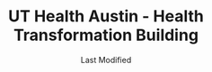 ---
layout: location-page
date: Last Modified
description: "Local COVID-19 testing is available at UT Health Austin - Health Transformation Building in Austin, Texas, USA."
permalink: "locations/texas/austin/ut-health-austin-health-transformation-building/"
tags:
  - locations
  - texas
title: UT Health Austin - Health Transformation Building
uniqueName: ut-health-austin-health-transformation-building
state: Texas
stateAbbr: TX
hood: "Austin"
address: "1601 Trinity St Building A"
city: "Austin"
zip: "78712"
zipsNearby: "76831 77838 77852 77853 73301 73344 78701 78702 78703 78704 78705 78708 78709 78710 78711 78712 78713 78714 78715 78716 78717 78718 78719 78720 78721 78722 78723 78724 78725 78726 78727 78728 78729 78730 78731 78732 78733 78734 78735 78736 78737 78738 78739 78741 78742 78744 78745 78746 78747 78748 78749 78750 78751 78752 78753 78754 78755 78756 78757 78758 78759 78760 78761 78762 78763 78764 78765 78766 78767 78768 78769 78772 78773 78774 78778 78779 78780 78781 78783 78785 78789 78799 76511 78602 78604 76513 78605 78606 78607 78004 78608 78609 76518 78610 78611 76520 78612 78613 78630 78108 78109 76522 78614 78615 78616 76523 78617 78619 78620 78621 78622 78623 78941 76527 78626 78627 78628 78633 78115 78942 78629 78658 76530 78632 76533 76534 78634 78635 76537 78636 76539 78027 76540 76541 76542 76543 76544 76547 76548 76549 78638 78639 78640 78945 76550 78641 78645 78646 78946 78122 78947 78642 78948 76554 78644 78648 78650 78651 78123 78652 78653 78654 78657 78124 78655 78656 76556 77975 78949 78130 78131 78132 78133 78135 76559 78659 78660 78691 78952 78661 78662 76567 76569 78953 78663 78664 78665 78680 78681 78682 78683 76571 78666 78667 78154 76573 78155 78156 78957 78669 78070 78163 78670 78671 76574 76501 76502 76503 76504 76505 76508 76577 76578 78672 78148 78150 78959 78673 78960 78674 78963 78675 78676 78786 78788 78798 76545 76546" 
mapUrl: "http://maps.apple.com/?q=UT+Health+Austin+-+Health+Transformation+Building&address=1601+Trinity+St+Building+A,Austin,Texas,78712"
locationType: Drive-thru
phone: "833-882-2737"
website: "https://uthealthaustin.org/request-appointment"
onlineBooking: true
closed: undefined
closedUpdate: April 20th, 2020
notes: "Limited test kits available. Only for individuals with symptoms. Prioritizes health care workers. Prioritizes first responders. Requires doctor's referral. Requires phone screen."
days: Contact for hours of operation.
ctaMessage: Schedule a test
ctaUrl: "https://uthealthaustin.org/request-appointment"
---